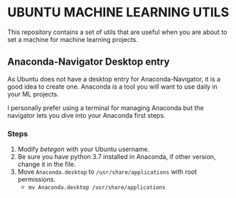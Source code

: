 # UBUNTU MACHINE LEARNING UTILS

This repository contains a set of utils that are useful when you are about to set a machine for machine learning projects.

## Anaconda-Navigator Desktop entry
As Ubuntu does not have a desktop entry for Anaconda-Navigator, it is a good idea to create one. Anaconda is a tool you will want to use daily in your ML projects. 

I personally prefer using a terminal for managing Anaconda but the navigator lets you dive into your Anaconda first steps.

### Steps
1.  Modify *betegon* with your Ubuntu username.
2.  Be sure you have python 3.7 installed in Anaconda, if other version, change it in the file.
3.  Move `Anaconda.desktop` to `/usr/share/applications` with root permissions.
	* `mv Anaconda.desktop /usr/share/applications`

